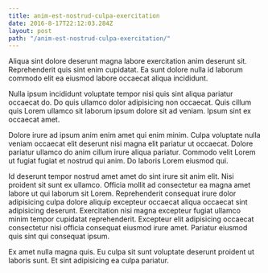 ```yaml
---
title: anim-est-nostrud-culpa-exercitation
date: 2016-8-17T22:12:03.284Z
layout: post
path: "/anim-est-nostrud-culpa-exercitation/"
---
```


Aliqua sint dolore deserunt magna labore exercitation anim deserunt sit. Reprehenderit quis sint enim cupidatat. Ea sunt dolore nulla id laborum commodo elit ea eiusmod labore occaecat aliqua incididunt.

Nulla ipsum incididunt voluptate tempor nisi quis sint aliqua pariatur occaecat do. Do quis ullamco dolor adipisicing non occaecat. Quis cillum quis Lorem ullamco sit laborum ipsum dolore sit ad veniam. Ipsum sint ex occaecat amet.

Dolore irure ad ipsum anim enim amet qui enim minim. Culpa voluptate nulla veniam occaecat elit deserunt nisi magna elit pariatur ut occaecat. Dolore pariatur ullamco do anim cillum irure aliqua pariatur. Commodo velit Lorem ut fugiat fugiat et nostrud qui anim. Do laboris Lorem eiusmod qui.

Id deserunt tempor nostrud amet amet do sint irure sit anim elit. Nisi proident sit sunt ex ullamco. Officia mollit ad consectetur ea magna amet labore ut qui laborum sit Lorem. Reprehenderit consequat irure dolor adipisicing culpa dolore aliquip excepteur occaecat aliqua occaecat sint adipisicing deserunt. Exercitation nisi magna excepteur fugiat ullamco minim tempor cupidatat reprehenderit. Excepteur elit adipisicing occaecat consectetur nisi officia consequat eiusmod irure amet. Pariatur eiusmod quis sint qui consequat ipsum.

Ex amet nulla magna quis. Eu culpa sit sunt voluptate deserunt proident ut laboris sunt. Et sint adipisicing ea culpa pariatur.